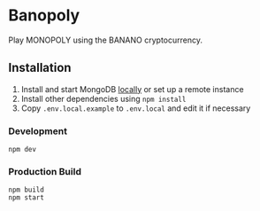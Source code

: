 # Banopoly

Play MONOPOLY using the BANANO cryptocurrency.

## Installation
1. Install and start MongoDB [locally](https://docs.mongodb.com/manual/administration/install-community/) or set up a remote instance
2. Install other dependencies using ```npm install```
3. Copy ```.env.local.example``` to ```.env.local``` and edit it if necessary

### Development
```shell
npm dev
```

### Production Build
```shell
npm build
npm start
```